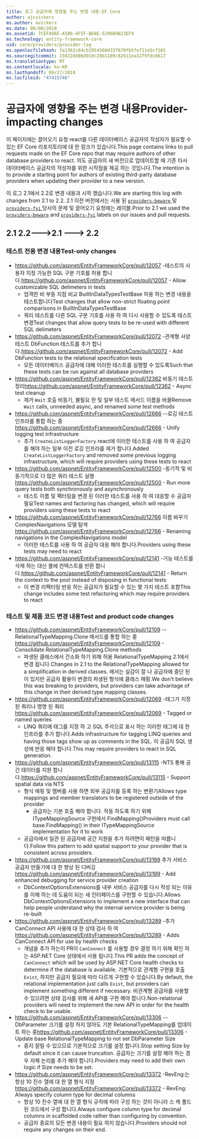 ```yaml
---
title: 로그 공급자에 영향을 주는 변경 내용-EF Core
author: ajcvickers
ms.author: avickers
ms.date: 08/08/2018
ms.assetid: 7CEF496E-A5B0-4F5F-B68E-529609B23EF9
ms.technology: entity-framework-core
uid: core/providers/provider-log
ms.openlocfilehash: fa1362c84cb1954360d337670fb5fef21e5cf165
ms.sourcegitcommit: 15022dd06d919c29b1189c82611ea32f9fdc6617
ms.translationtype: MT
ms.contentlocale: ko-KR
ms.lasthandoff: 09/27/2018
ms.locfileid: "47415746"
---
```

# <a name="provider-impacting-changes"></a><span data-ttu-id="e47be-102">공급자에 영향을 주는 변경 내용</span><span class="sxs-lookup"><span data-stu-id="e47be-102">Provider-impacting changes</span></span>

<span data-ttu-id="e47be-103">이 페이지에는 끌어오기 요청 react를 다른 데이터베이스 공급자의 작성자가 필요할 수 있는 EF Core 리포지토리에 대 한 링크가 있습니다.</span><span class="sxs-lookup"><span data-stu-id="e47be-103">This page contains links to pull requests made on the EF Core repo that may require authors of other database providers to react.</span></span> <span data-ttu-id="e47be-104">의도 공급자의 새 버전으로 업데이트할 때 기존 타사 데이터베이스 공급자의 작성자를 위한 시작점을 제공 하는 것입니다.</span><span class="sxs-lookup"><span data-stu-id="e47be-104">The intention is to provide a starting point for authors of existing third-party database providers when updating their provider to a new version.</span></span>

<span data-ttu-id="e47be-105">이 로그 2.1에서 2.2로 변경 내용과 시작 했습니다.</span><span class="sxs-lookup"><span data-stu-id="e47be-105">We are starting this log with changes from 2.1 to 2.2.</span></span> <span data-ttu-id="e47be-106">2.1 이전 버전에서는 사용 된 [ `providers-beware` ](https://github.com/aspnet/EntityFrameworkCore/labels/providers-beware) 및 [ `providers-fyi` ](https://github.com/aspnet/EntityFrameworkCore/labels/providers-fyi) 당사의 문제 및 끌어오기 요청에는 레이블.</span><span class="sxs-lookup"><span data-stu-id="e47be-106">Prior to 2.1 we used the [`providers-beware`](https://github.com/aspnet/EntityFrameworkCore/labels/providers-beware) and [`providers-fyi`](https://github.com/aspnet/EntityFrameworkCore/labels/providers-fyi) labels on our issues and pull requests.</span></span>

## <a name="21-----22"></a><span data-ttu-id="e47be-107">2.1 2.2---></span><span class="sxs-lookup"><span data-stu-id="e47be-107">2.1 ---> 2.2</span></span>

### <a name="test-only-changes"></a><span data-ttu-id="e47be-108">테스트 전용 변경 내용</span><span class="sxs-lookup"><span data-stu-id="e47be-108">Test-only changes</span></span>

* <span data-ttu-id="e47be-109">https://github.com/aspnet/EntityFrameworkCore/pull/12057 -테스트의 사용자 지정 가능한 SQL 구분 기호를 허용 합니다.</span><span class="sxs-lookup"><span data-stu-id="e47be-109">https://github.com/aspnet/EntityFrameworkCore/pull/12057 - Allow customizable SQL delimeters in tests</span></span>
  * <span data-ttu-id="e47be-110">엄격한 비 부동 지점 비교 BuiltInDataTypesTestBase 허용 하는 변경 내용을 테스트합니다</span><span class="sxs-lookup"><span data-stu-id="e47be-110">Test changes that allow non-strict floating point comparisons in BuiltInDataTypesTestBase</span></span>
  * <span data-ttu-id="e47be-111">쿼리 테스트를 다른 SQL 구분 기호를 사용 하 여 다시 사용할 수 있도록 테스트 변경</span><span class="sxs-lookup"><span data-stu-id="e47be-111">Test changes that allow query tests to be re-used with different SQL delimeters</span></span>
* <span data-ttu-id="e47be-112">https://github.com/aspnet/EntityFrameworkCore/pull/12072 -관계형 사양 테스트 DbFunction 테스트를 추가 합니다.</span><span class="sxs-lookup"><span data-stu-id="e47be-112">https://github.com/aspnet/EntityFrameworkCore/pull/12072 - Add DbFunction tests to the relational specification tests</span></span>
  * <span data-ttu-id="e47be-113">모든 데이터베이스 공급자에 대해 이러한 테스트를 실행할 수 있도록</span><span class="sxs-lookup"><span data-stu-id="e47be-113">Such that these tests can be run against all database providers</span></span>
* <span data-ttu-id="e47be-114">https://github.com/aspnet/EntityFrameworkCore/pull/12362 비동기 테스트 정리</span><span class="sxs-lookup"><span data-stu-id="e47be-114">https://github.com/aspnet/EntityFrameworkCore/pull/12362 - Async test cleanup</span></span>
  * <span data-ttu-id="e47be-115">제거 `Wait` 호출 비동기, 불필요 한 및 일부 테스트 메서드 이름을 바꿀</span><span class="sxs-lookup"><span data-stu-id="e47be-115">Remove `Wait` calls, unneeded async, and renamed some test methods</span></span>
* <span data-ttu-id="e47be-116">https://github.com/aspnet/EntityFrameworkCore/pull/12666 --로깅 테스트 인프라를 통합 하는 중</span><span class="sxs-lookup"><span data-stu-id="e47be-116">https://github.com/aspnet/EntityFrameworkCore/pull/12666 - Unify logging test infrastructure</span></span>
  * <span data-ttu-id="e47be-117">추가 `CreateListLoggerFactory` react에 이러한 테스트를 사용 하 여 공급자를 해야 하는 일부 이전 로깅 인프라를 제거 합니다.</span><span class="sxs-lookup"><span data-stu-id="e47be-117">Added `CreateListLoggerFactory` and removed some previous logging infrastructure, which will require providers using these tests to react</span></span>
* <span data-ttu-id="e47be-118">https://github.com/aspnet/EntityFrameworkCore/pull/12500 -동기적 및 비동기적으로 더 많은 쿼리 테스트 실행</span><span class="sxs-lookup"><span data-stu-id="e47be-118">https://github.com/aspnet/EntityFrameworkCore/pull/12500 - Run more query tests both synchronously and asynchronously</span></span>
  * <span data-ttu-id="e47be-119">테스트 이름 및 팩터링을 변경 된 이러한 테스트를 사용 하 여 대응할 수 공급자 필요</span><span class="sxs-lookup"><span data-stu-id="e47be-119">Test names and factoring has changed, which will require providers using these tests to react</span></span>
* <span data-ttu-id="e47be-120">https://github.com/aspnet/EntityFrameworkCore/pull/12766 이름 바꾸기 ComplexNavigations 모델 탐색</span><span class="sxs-lookup"><span data-stu-id="e47be-120">https://github.com/aspnet/EntityFrameworkCore/pull/12766 - Renaming navigations in the ComplexNavigations model</span></span>
  * <span data-ttu-id="e47be-121">이러한 테스트를 사용 하 여 공급자 대응 해야 합니다.</span><span class="sxs-lookup"><span data-stu-id="e47be-121">Providers using these tests may need to react</span></span>
* <span data-ttu-id="e47be-122">https://github.com/aspnet/EntityFrameworkCore/pull/12141 -기능 테스트를 삭제 하는 대신 풀에 컨텍스트를 반환 합니다.</span><span class="sxs-lookup"><span data-stu-id="e47be-122">https://github.com/aspnet/EntityFrameworkCore/pull/12141 - Return the context to the pool instead of disposing in functional tests</span></span>
  * <span data-ttu-id="e47be-123">이 변경 리팩터링 반응 하는 공급자가 필요할 수 있는 몇 가지 테스트 포함</span><span class="sxs-lookup"><span data-stu-id="e47be-123">This change includes some test refactoring which may require providers to react</span></span>


### <a name="test-and-product-code-changes"></a><span data-ttu-id="e47be-124">테스트 및 제품 코드 변경 내용</span><span class="sxs-lookup"><span data-stu-id="e47be-124">Test and product code changes</span></span>

* <span data-ttu-id="e47be-125">https://github.com/aspnet/EntityFrameworkCore/pull/12109 --RelationalTypeMapping.Clone 메서드를 통합 하는 중</span><span class="sxs-lookup"><span data-stu-id="e47be-125">https://github.com/aspnet/EntityFrameworkCore/pull/12109 - Consolidate RelationalTypeMapping.Clone methods</span></span>
  * <span data-ttu-id="e47be-126">파생된 클래스에서 간소화 하기 위해 허용 RelationalTypeMapping 2.1에서 변경 됩니다.</span><span class="sxs-lookup"><span data-stu-id="e47be-126">Changes in 2.1 to the RelationalTypeMapping allowed for a simplification in derived classes.</span></span> <span data-ttu-id="e47be-127">에서는 실감이 잘 나 공급자에 중단 된이 있지만 공급자 활용이 변경의 파생된 형식에 클래스 매핑.</span><span class="sxs-lookup"><span data-stu-id="e47be-127">We don't believe this was breaking to providers, but providers can take advantage of this change in their derived type mapping classes.</span></span>
* <span data-ttu-id="e47be-128">https://github.com/aspnet/EntityFrameworkCore/pull/12069 -태그가 지정 된 쿼리나 명명 된 쿼리</span><span class="sxs-lookup"><span data-stu-id="e47be-128">https://github.com/aspnet/EntityFrameworkCore/pull/12069 - Tagged or named queries</span></span>
  * <span data-ttu-id="e47be-129">LINQ 쿼리에 태그를 지정 하 고 SQL 주석으로 표시 하는 이러한 태그에 대 한 인프라를 추가 합니다.</span><span class="sxs-lookup"><span data-stu-id="e47be-129">Adds infrastructure for tagging LINQ queries and having those tags show up as comments in the SQL.</span></span> <span data-ttu-id="e47be-130">이 공급자 SQL 생성에 반응 해야 합니다.</span><span class="sxs-lookup"><span data-stu-id="e47be-130">This may require providers to react in SQL generation.</span></span>
* <span data-ttu-id="e47be-131">https://github.com/aspnet/EntityFrameworkCore/pull/13115 -NTS 통해 공간 데이터를 지원 합니다.</span><span class="sxs-lookup"><span data-stu-id="e47be-131">https://github.com/aspnet/EntityFrameworkCore/pull/13115 - Support spatial data via NTS</span></span>
  * <span data-ttu-id="e47be-132">형식 매핑 및 멤버를 사용 하면 외부 공급자를 등록 하는 변환기</span><span class="sxs-lookup"><span data-stu-id="e47be-132">Allows type mappings and member translators to be registered outside of the provider</span></span>
    * <span data-ttu-id="e47be-133">공급자는 기본 호출 해야 합니다. 작동 하도록 하기 위해 ITypeMappingSource 구현에서 FindMapping()</span><span class="sxs-lookup"><span data-stu-id="e47be-133">Providers must call base.FindMapping() in their ITypeMappingSource implementation for it to work</span></span>
  * <span data-ttu-id="e47be-134">공급자에서 일관 된 공급자에 공간 지원을 추가 하려면이 패턴을 따릅니다.</span><span class="sxs-lookup"><span data-stu-id="e47be-134">Follow this pattern to add spatial support to your provider that is consistent across providers.</span></span>
* <span data-ttu-id="e47be-135">https://github.com/aspnet/EntityFrameworkCore/pull/13199 추가 서비스 공급자 만들기에 대 한 향상 된 디버깅</span><span class="sxs-lookup"><span data-stu-id="e47be-135">https://github.com/aspnet/EntityFrameworkCore/pull/13199 - Add enhanced debugging for service provider creation</span></span>
  * <span data-ttu-id="e47be-136">DbContextOptionsExtensions를 내부 서비스 공급자를 다시 작성 되는 이유를 이해 하는 데 도움이 되는 새 인터페이스를 구현할 수 있습니다.</span><span class="sxs-lookup"><span data-stu-id="e47be-136">Allows DbContextOptionsExtensions to implement a new interface that can help people understand why the internal service provider is being re-built</span></span>
* <span data-ttu-id="e47be-137">https://github.com/aspnet/EntityFrameworkCore/pull/13289 -추가 CanConnect API 사용에 대 한 상태 검사 하 여</span><span class="sxs-lookup"><span data-stu-id="e47be-137">https://github.com/aspnet/EntityFrameworkCore/pull/13289 - Adds CanConnect API for use by health checks</span></span>
  * <span data-ttu-id="e47be-138">개념을 추가 하는이 PR이 `CanConnect` 를 사용할 경우 결정 하기 위해 확인 하는 ASP.NET Core 상태에서 사용 됩니다.</span><span class="sxs-lookup"><span data-stu-id="e47be-138">This PR adds the concept of `CanConnect` which will be used by ASP.NET Core health checks to determine if the database is available.</span></span> <span data-ttu-id="e47be-139">기본적으로 관계형 구현을 호출 `Exist`, 하지만 공급자 필요에 따라 다르게 구현할 수 있습니다.</span><span class="sxs-lookup"><span data-stu-id="e47be-139">By default, the relational implementation just calls `Exist`, but providers can implement something different if necessary.</span></span> <span data-ttu-id="e47be-140">비관계형 공급자를 사용할 수 있으려면 상태 검사를 위해 새 API를 구현 해야 합니다.</span><span class="sxs-lookup"><span data-stu-id="e47be-140">Non-relational providers will need to implement the new API in order for the health check to be usable.</span></span>
* <span data-ttu-id="e47be-141">https://github.com/aspnet/EntityFrameworkCore/pull/13306 --DbParameter 크기를 설정 하지 않아도 기본 RelationalTypeMapping를 업데이트 하는 중</span><span class="sxs-lookup"><span data-stu-id="e47be-141">https://github.com/aspnet/EntityFrameworkCore/pull/13306 - Update base RelationalTypeMapping to not set DbParameter Size</span></span>
  * <span data-ttu-id="e47be-142">중지 잘릴 수 있으므로 기본적으로 크기를 설정 합니다.</span><span class="sxs-lookup"><span data-stu-id="e47be-142">Stop setting Size by default since it can cause truncation.</span></span> <span data-ttu-id="e47be-143">공급자는 크기를 설정 해야 하는 경우 자체 논리를 추가 해야 합니다.</span><span class="sxs-lookup"><span data-stu-id="e47be-143">Providers may need to add their own logic if Size needs to be set.</span></span>
* <span data-ttu-id="e47be-144">https://github.com/aspnet/EntityFrameworkCore/pull/13372 -RevEng:는 항상 10 진수 열에 대 한 열 형식 지정</span><span class="sxs-lookup"><span data-stu-id="e47be-144">https://github.com/aspnet/EntityFrameworkCore/pull/13372 - RevEng: Always specify column type for decimal columns</span></span>
  * <span data-ttu-id="e47be-145">항상 10 진수 열에 대 한 열 형식 규칙에 따라 구성 하는 것이 아니라 스 캐 폴드 된 코드에서 구성 합니다.</span><span class="sxs-lookup"><span data-stu-id="e47be-145">Always configure column type for decimal columns in scaffolded code rather than configuring by convention.</span></span>
  * <span data-ttu-id="e47be-146">공급자 종료의 모든 변경 내용이 필요 하지 않습니다.</span><span class="sxs-lookup"><span data-stu-id="e47be-146">Providers should not require any changes on their end.</span></span>
